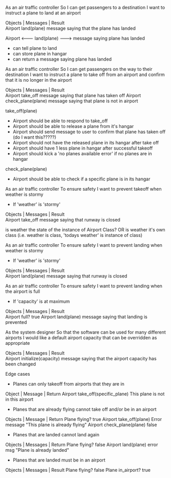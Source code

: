 As an air traffic controller 
So I can get passengers to a destination 
I want to instruct a plane to land at an airport

Objects        |  Messages          |  Result  
Airport           land(plane)          message saying that the plane has landed 

Airport <--- land(plane) ---> message saying plane has landed 

- can tell plane to land 
- can store plane in hangar 
- can return a message saying plane has landed


As an air traffic controller 
So I can get passengers on the way to their destination 
I want to instruct a plane to take off from an airport and confirm that it is no longer in the airport


Objects        |  Messages            |  Result  
Airport           take_off               message saying that plane has taken off 
Airport           check_plane(plane)     message saying that plane is not in airport              

take_off(plane)
- Airport should be able to respond to take_off
- Airport should be able to release a plane from it's hangar 
- Airport should send message to user to confirm that plane has taken off (do I want this?????)
- Airport should not have the released plane in its hangar after take off
- Airport should have 1 less plane in hangar after successful takeoff 
- Airport should kick a 'no planes available error' if no planes are in hangar

check_plane(plane)
- Airport should be able to check if a specific plane is in its hangar 



As an air traffic controller 
To ensure safety 
I want to prevent takeoff when weather is stormy 

* If 'weather' is 'stormy'

Objects        |  Messages            |  Result  
Airport           take_off               message saying that runway is closed 

is weather the state of the instance of Airport Class? 
OR 
is weather it's own class (i.e. weather is class, 'todays weather' is instance of class)


As an air traffic controller 
To ensure safety 
I want to prevent landing when weather is stormy 

* If 'weather' is 'stormy'

Objects        |  Messages            |  Result  
Airport           land(plane)            message saying that runway is closed 


As an air traffic controller 
To ensure safety 
I want to prevent landing when the airport is full 

* If 'capacity' is at maximum 

Objects        |  Messages            |  Result  
Airport           full?                  true 
Airport           land(plane)            message saying that landing is prevented


As the system designer
So that the software can be used for many different airports
I would like a default airport capacity that can be overridden as appropriate

Objects        |  Messages                |  Result  
Airport           initialize(capacity)       message saying that the airport capacity has been changed 



Edge cases 

- Planes can only takeoff from airports that they are in 


Object          |   Message                    |      Return 
Airport             take_off(specific_plane)      This plane is not in this airport 


- Planes that are already flying cannot take off and/or be in an airport

Objects         | Message                       | Return 
Plane             flying?                         true
Airport           take_off(plane)                 Error message "This plane is already flying" 
Airport           check_plane(plane)              false                 


- Planes that are landed cannot land again

Objects         | Messages                      | Return 
Plane             flying?                         false
Airport           land(plane)                     error msg "Plane is already landed" 



- Planes that are landed must be in an airport 

Objects         | Messages                       | Result 
Plane             flying?                          false
Plane             in_airport?                      true 













